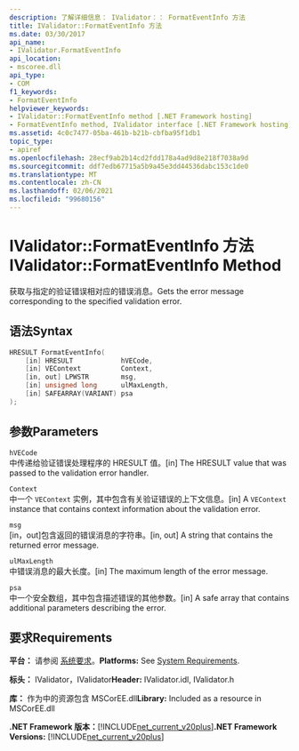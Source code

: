 ```yaml
---
description: 了解详细信息： IValidator：： FormatEventInfo 方法
title: IValidator::FormatEventInfo 方法
ms.date: 03/30/2017
api_name:
- IValidator.FormatEventInfo
api_location:
- mscoree.dll
api_type:
- COM
f1_keywords:
- FormatEventInfo
helpviewer_keywords:
- IValidator::FormatEventInfo method [.NET Framework hosting]
- FormatEventInfo method, IValidator interface [.NET Framework hosting]
ms.assetid: 4c0c7477-05ba-461b-b21b-cbfba95f1db1
topic_type:
- apiref
ms.openlocfilehash: 28ecf9ab2b14cd2fdd178a4ad9d8e218f7038a9d
ms.sourcegitcommit: ddf7edb67715a5b9a45e3dd44536dabc153c1de0
ms.translationtype: MT
ms.contentlocale: zh-CN
ms.lasthandoff: 02/06/2021
ms.locfileid: "99680156"
---
```

# <a name="ivalidatorformateventinfo-method"></a><span data-ttu-id="9f6d4-103">IValidator::FormatEventInfo 方法</span><span class="sxs-lookup"><span data-stu-id="9f6d4-103">IValidator::FormatEventInfo Method</span></span>

<span data-ttu-id="9f6d4-104">获取与指定的验证错误相对应的错误消息。</span><span class="sxs-lookup"><span data-stu-id="9f6d4-104">Gets the error message corresponding to the specified validation error.</span></span>  
  
## <a name="syntax"></a><span data-ttu-id="9f6d4-105">语法</span><span class="sxs-lookup"><span data-stu-id="9f6d4-105">Syntax</span></span>  
  
```cpp  
HRESULT FormatEventInfo(  
    [in] HRESULT            hVECode,  
    [in] VEContext          Context,  
    [in, out] LPWSTR        msg,  
    [in] unsigned long      ulMaxLength,  
    [in] SAFEARRAY(VARIANT) psa  
);  
```  
  
## <a name="parameters"></a><span data-ttu-id="9f6d4-106">参数</span><span class="sxs-lookup"><span data-stu-id="9f6d4-106">Parameters</span></span>  

 `hVECode`  
 <span data-ttu-id="9f6d4-107">中传递给验证错误处理程序的 HRESULT 值。</span><span class="sxs-lookup"><span data-stu-id="9f6d4-107">[in] The HRESULT value that was passed to the validation error handler.</span></span>  
  
 `Context`  
 <span data-ttu-id="9f6d4-108">中一个 `VEContext` 实例，其中包含有关验证错误的上下文信息。</span><span class="sxs-lookup"><span data-stu-id="9f6d4-108">[in] A `VEContext` instance that contains context information about the validation error.</span></span>  
  
 `msg`  
 <span data-ttu-id="9f6d4-109">[in，out]包含返回的错误消息的字符串。</span><span class="sxs-lookup"><span data-stu-id="9f6d4-109">[in, out] A string that contains the returned error message.</span></span>  
  
 `ulMaxLength`  
 <span data-ttu-id="9f6d4-110">中错误消息的最大长度。</span><span class="sxs-lookup"><span data-stu-id="9f6d4-110">[in] The maximum length of the error message.</span></span>  
  
 `psa`  
 <span data-ttu-id="9f6d4-111">中一个安全数组，其中包含描述错误的其他参数。</span><span class="sxs-lookup"><span data-stu-id="9f6d4-111">[in] A safe array that contains additional parameters describing the error.</span></span>  
  
## <a name="requirements"></a><span data-ttu-id="9f6d4-112">要求</span><span class="sxs-lookup"><span data-stu-id="9f6d4-112">Requirements</span></span>  

 <span data-ttu-id="9f6d4-113">**平台：** 请参阅 [系统要求](../../get-started/system-requirements.md)。</span><span class="sxs-lookup"><span data-stu-id="9f6d4-113">**Platforms:** See [System Requirements](../../get-started/system-requirements.md).</span></span>  
  
 <span data-ttu-id="9f6d4-114">**标头：** IValidator，IValidator</span><span class="sxs-lookup"><span data-stu-id="9f6d4-114">**Header:** IValidator.idl, IValidator.h</span></span>  
  
 <span data-ttu-id="9f6d4-115">**库：** 作为中的资源包含 MSCorEE.dll</span><span class="sxs-lookup"><span data-stu-id="9f6d4-115">**Library:** Included as a resource in MSCorEE.dll</span></span>  
  
 <span data-ttu-id="9f6d4-116">**.NET Framework 版本：**[!INCLUDE[net_current_v20plus](../../../../includes/net-current-v20plus-md.md)]</span><span class="sxs-lookup"><span data-stu-id="9f6d4-116">**.NET Framework Versions:** [!INCLUDE[net_current_v20plus](../../../../includes/net-current-v20plus-md.md)]</span></span>  
